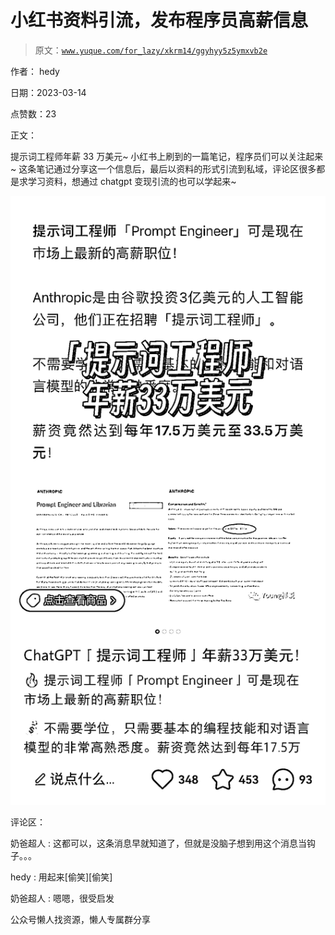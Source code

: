 # 小红书资料引流，发布程序员高薪信息

> 原文：[`www.yuque.com/for_lazy/xkrm14/ggyhyy5z5ymxvb2e`](https://www.yuque.com/for_lazy/xkrm14/ggyhyy5z5ymxvb2e)



作者： hedy



日期：2023-03-14



点赞数：23



正文：



提示词工程师年薪 33 万美元~ 小红书上刷到的一篇笔记，程序员们可以关注起来~ 这条笔记通过分享这一个信息后，最后以资料的形式引流到私域，评论区很多都是求学习资料，想通过 chatgpt 变现引流的也可以学起来~



![](img/1a1bb5834f9dbc53d4bcabbf5ae689cc.png)  

评论区：



奶爸超人 : 这都可以，这条消息早就知道了，但就是没脑子想到用这个消息当钩子。。。



hedy : 用起来[偷笑][偷笑]



奶爸超人 : 嗯嗯，很受启发



公众号懒人找资源，懒人专属群分享

</ne-p>